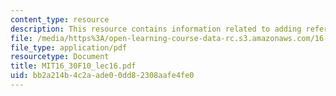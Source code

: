 ```yaml
---
content_type: resource
description: This resource contains information related to adding reference inputs.
file: /media/https%3A/open-learning-course-data-rc.s3.amazonaws.com/16-30-feedback-control-systems-fall-2010/bb2a214b4c2aade00dd82308aafe4fe0_MIT16_30F10_lec16.pdf
file_type: application/pdf
resourcetype: Document
title: MIT16_30F10_lec16.pdf
uid: bb2a214b-4c2a-ade0-0dd8-2308aafe4fe0
---
```


